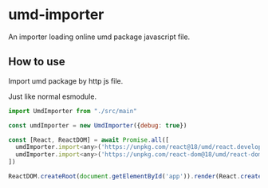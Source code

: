 # umd-importer
An importer loading online umd package javascript file.

## How to use
Import umd package by http js file.

Just like normal esmodule.
```javascript
import UmdImporter from "./src/main"

const umdImporter = new UmdImporter({debug: true})

const [React, ReactDOM] = await Promise.all([
  umdImporter.import<any>('https://unpkg.com/react@18/umd/react.development.js'),
  umdImporter.import<any>('https://unpkg.com/react-dom@18/umd/react-dom.development.js'),
])

ReactDOM.createRoot(document.getElementById('app')).render(React.createElement('div', null, 'load
```
